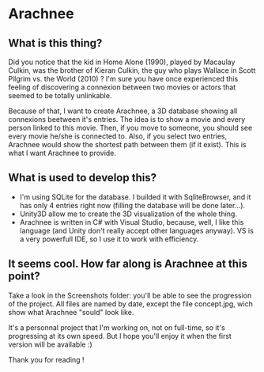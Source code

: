 Arachnee
========
## What is this thing?
Did you notice that the kid in Home Alone (1990), played by Macaulay Culkin, was the brother of Kieran Culkin, the guy who plays Wallace in Scott Pilgrim vs. the World (2010) ? I'm sure you have once experienced this feeling of discovering a connexion between two movies or actors that seemed to be totally unlinkable.

Because of that, I want to create Arachnee, a 3D database showing all connexions beetween it's entries. The idea is to show a movie and every person linked to this movie. Then, if you move to someone, you should see every movie he/she is connected to. Also, if you select  two entries, Arachnee would show the shortest path between them (if it exist). This is what I want Arachnee to provide.

## What is used to develop this?
- I'm using SQLite for the database. I builded it with SqliteBrowser, and it has only 4 entries right now (filling the database will be done later...). 
- Unity3D allow me to create the 3D visualization of the whole thing.
- Arachnee is written in C# with Visual Studio, because, well, I like this language (and Unity don't really accept other languages anyway). VS is a very powerfull IDE, so I use it to work with efficiency.

## It seems cool. How far along is Arachnee at this point?
Take a look in the Screenshots folder: you'll be able to see the progression of the project. All files are named by date, except the file concept.jpg, wich show what Arachnee "sould" look like.

It's a personnal project that I'm working on, not on full-time, so it's progressing at its own speed. But I hope you'll enjoy it when the first version will be available :)


Thank you for reading !

